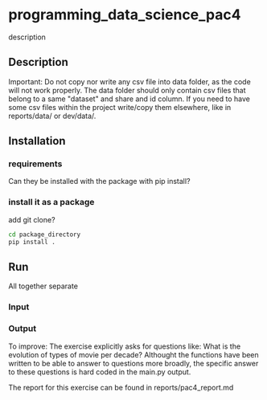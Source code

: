 # programming_data_science_pac4
description



## Description
Important: Do not copy nor write any csv file into data folder, as the code will not work properly. The data folder should only contain csv files that belong to a same "dataset" and share and id column.
If you need to have some csv files within the project write/copy them elsewhere, like in reports/data/ or dev/data/.
## Installation
### requirements
Can they be installed with the package with pip install?

### install it as a package
add git clone?
```bash
cd package_directory
pip install .
```
## Run
All together
separate
### Input

### Output

To improve: The exercise explicitly asks for questions like: What is the evolution of types of movie per decade?
Althought the functions have been written to be able to answer to questions more broadly, the specific answer to these questions is hard coded in the main.py output.

The report for this exercise can be found in reports/pac4_report.md
